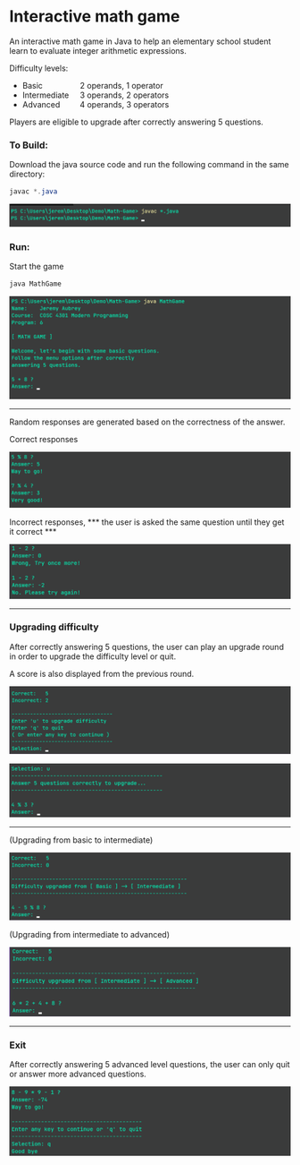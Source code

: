 # Interactive math game

An interactive math game in Java to help an elementary school
student learn to evaluate integer arithmetic expressions.

Difficulty levels:

- Basic &nbsp;&nbsp;&nbsp;&nbsp;&nbsp;&nbsp;&nbsp;&nbsp;&nbsp;&nbsp;&nbsp;&nbsp;&nbsp;&nbsp;&nbsp;&nbsp;2 operands, 1 operator
- Intermediate &nbsp;&nbsp;&nbsp;&nbsp;3 operands, 2 operators
- Advanced &nbsp;&nbsp;&nbsp;&nbsp;&nbsp;&nbsp;&nbsp;&nbsp;4 operands, 3 operators 

Players are eligible to upgrade after correctly answering 5 questions.

### To Build:
Download the java source code and run the following command in the same directory:
```powershell
javac *.java
```
![Screenshot](docs/images/compile.png)

### Run:
Start the game

```powershell
java MathGame
```

![Screenshot](docs/images/start.png)

--- 

Random responses are generated based on the correctness of the answer.

Correct responses

![Screenshot](docs/images/correct.png)

Incorrect responses, *** the user is asked the same question until they get it correct ***

![Screenshot](docs/images/incorrect.png)

--- 

### Upgrading difficulty 

After correctly answering 5 questions, the user can play an upgrade 
round in order to upgrade the difficulty level or quit.

A score is also displayed from the previous round.

![Screenshot](docs/images/upgrade_quit.png)

![Screenshot](docs/images/upgrade_round.png)

---

(Upgrading from basic to intermediate)

![Screenshot](docs/images/upgraded.png)

(Upgrading from intermediate to advanced)

![Screenshot](docs/images/upgraded_2.png)

---

### Exit 

After correctly answering 5 advanced level questions, the 
user can only quit or answer more advanced questions.

![Screenshot](docs/images/quit.png)